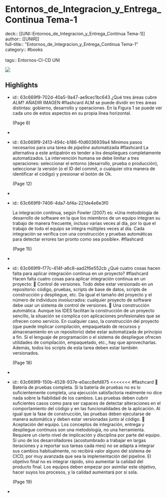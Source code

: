 # Entornos_de_Integracion_y_Entrega_Continua Tema-1

deck:: [[UNI::Entornos_de_Integracion_y_Entrega_Continua Tema-1]]\
author:: [[UNIR]]\
full-title:: "Entornos_de_Integracion_y_Entrega_Continua Tema-1"\
category:: #books\
\
tags:: Entornos-CI-CD UNI  

![](https://readwise-assets.s3.amazonaws.com/media/uploaded_book_covers/profile_22942/ed1ff853-1da7-4f47-a3a7-6f588b221213.jpg)
## Highlights
- id:: 63c669f9-702d-40a5-9a47-ae9cec1bc643
   ¿Qué tres áreas cubre _ALM_?
   AÑADIR IMAGEN #flashcard 
    ALM se puede dividir en tres áreas distintas: gobierno, desarrollo y operaciones. En la Figura 1 se puede ver cada uno de estos aspectos en su propia línea horizontal.
  
     (Page 6)
-
- id:: 63c669f9-2413-494c-b186-f0d6036939a4
   Mínimos pasos necesarios para una tarea de *pipeline* automatizada #flashcard 
    La alternativa a este antipatrón es tender a los despliegues completamente automatizados. La intervención humana se debe limitar a tres operaciones: seleccionar el entorno (desarrollo, prueba o producción), seleccionar la versión (o el ID del commit, o cualquier otra manera de identificar el código) y presionar el botón de Ok.
  
     (Page 12)
-
- id:: 63c669f9-7406-4da7-bf4a-221de4e6e3f0
  
  La integración continua, según Fowler (2007) es: «Una metodología de desarrollo de software en la que los miembros de un equipo integran su trabajo de manera frecuente, incluso varias veces al día, por lo que el trabajo de todo el equipo se integra múltiples veces al día. Cada integración se verifica con una construcción y pruebas automáticas para detectar errores tan pronto como sea posible». #flashcard 
  
  
     (Page 15)
-
- id:: 63c669f9-f77c-414f-a6c8-aad2f6e552cb
   ¿Qué cuatro cosas hacen falta para aplicar integración continua en un proyecto? #flashcard 
    Hacen falta cuatro cosas para aplicar integración continua en un proyecto:  Control de versiones. Todo debe estar versionado en un repositorio: código, pruebas, scripts de base de datos, scripts de construcción y despliegue, etc. Da igual el tamaño del proyecto y el número de individuos involucrados: cualquier proyecto de software debe usar un sistema de control de versiones.  Una construcción automática. Aunque los IDES facilitan la construcción de un proyecto sencillo, la situación se complica con aplicaciones profesionales que se ofrecen como servicio. En cualquier caso, la construcción del proyecto (que puede implicar compilación, empaquetado de recursos y almacenamiento en un repositorio) debe estar automatizada de principio a fin. Si el lenguaje de programación o el sistema de despliegue ofrecen utilidades de compilación, empaquetado, etc., hay que aprovecharlas. Además, todos los scripts de esta tarea deben estar también versionados.
  
     (Page 18)
-
- id:: 63c669f9-150b-4528-937e-e0acc8efd875
   <<<<<<< #flashcard 
     Batería de pruebas completa. Si la batería de pruebas no es lo suficientemente completa, una ejecución satisfactoria realmente no dice nada sobre la fiabilidad de los cambios. Las pruebas deben cubrir suficientes casos como para ser capaces de detectar alteraciones en el comportamiento del código y en las funcionalidades de la aplicación. Al igual que la fase de construcción, las pruebas deben ejecutarse de manera automática y deben estar versionadas junto al código.  Aceptación del equipo. Los conceptos de integración, entrega y despliegue continuos son una metodología, no una herramienta. Requiere un cierto nivel de implicación y disciplina por parte del equipo. Si uno de los desarrolladores (acostumbrado a trabajar en largas iteraciones y a reportar sus tareas cada mes) no se adapta a integrar sus cambios habitualmente, no recibirá valor alguno del sistema de CICD, por muy avanzada que sea la implementación del pipeline. El objetivo final no es integrar rápido, sino aumentar la calidad del producto final. Los equipos deben empezar por asimilar este objetivo, hacer suyos los procesos, y la calidad aumentará por sí sola.
  
     (Page 19)
-